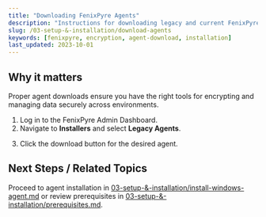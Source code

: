 ```yaml
---
title: "Downloading FenixPyre Agents"
description: "Instructions for downloading legacy and current FenixPyre Agents to set up encryption on your systems."
slug: /03-setup-&-installation/download-agents
keywords: [fenixpyre, encryption, agent-download, installation]
last_updated: 2023-10-01
---
```


## Why it matters
Proper agent downloads ensure you have the right tools for encrypting and managing data securely across environments.

1. Log in to the FenixPyre Admin Dashboard.
2. Navigate to **Installers** and select **Legacy Agents**.

<!-- IMG: ./media/03-setup-&-installation/legacy-agents.png | Alt: FenixPyre Admin Dashboard installers section -->

3. Click the download button for the desired agent.

<!-- IMG: ./media/03-setup-&-installation/download-button.png | Alt: Download button for agents -->

## Next Steps / Related Topics
Proceed to agent installation in [03-setup-&-installation/install-windows-agent.md](./install-windows-agent.md) or review prerequisites in [03-setup-&-installation/prerequisites.md](./prerequisites.md).